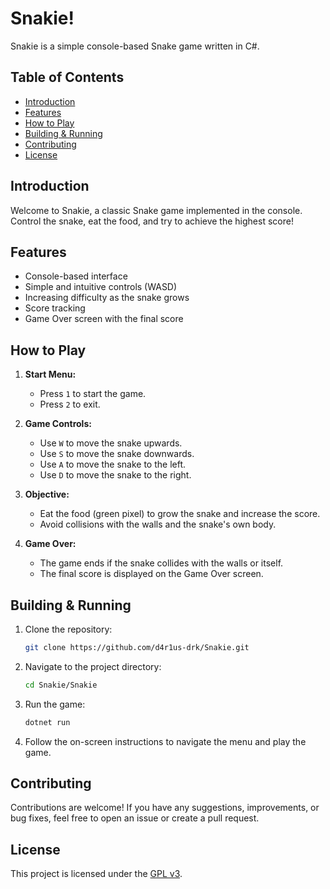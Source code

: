 # Snakie!

Snakie is a simple console-based Snake game written in C#.

## Table of Contents

- [Introduction](#introduction)
- [Features](#features)
- [How to Play](#how-to-play)
- [Building & Running](#building--running)
- [Contributing](#contributing)
- [License](#license)

## Introduction

Welcome to Snakie, a classic Snake game implemented in the console. Control the
snake, eat the food, and try to achieve the highest score!

## Features

- Console-based interface
- Simple and intuitive controls (WASD)
- Increasing difficulty as the snake grows
- Score tracking
- Game Over screen with the final score

## How to Play

1. **Start Menu:**
    - Press `1` to start the game.
    - Press `2` to exit.

2. **Game Controls:**
    - Use `W` to move the snake upwards.
    - Use `S` to move the snake downwards.
    - Use `A` to move the snake to the left.
    - Use `D` to move the snake to the right.

3. **Objective:**
    - Eat the food (green pixel) to grow the snake and increase the score.
    - Avoid collisions with the walls and the snake's own body.

4. **Game Over:**
    - The game ends if the snake collides with the walls or itself.
    - The final score is displayed on the Game Over screen.

## Building & Running

1. Clone the repository:

    ```bash
    git clone https://github.com/d4r1us-drk/Snakie.git
    ```

2. Navigate to the project directory:

    ```bash
    cd Snakie/Snakie
    ```

3. Run the game:

    ```bash
    dotnet run
    ```

4. Follow the on-screen instructions to navigate the menu and play the game.

## Contributing

Contributions are welcome! If you have any suggestions, improvements, or bug
fixes, feel free to open an issue or create a pull request.

## License

This project is licensed under the [GPL v3](LICENSE).
